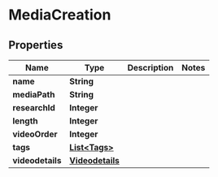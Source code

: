
# MediaCreation

## Properties
Name | Type | Description | Notes
------------ | ------------- | ------------- | -------------
**name** | **String** |  | 
**mediaPath** | **String** |  | 
**researchId** | **Integer** |  | 
**length** | **Integer** |  | 
**videoOrder** | **Integer** |  | 
**tags** | [**List&lt;Tags&gt;**](Tags.md) |  | 
**videodetails** | [**Videodetails**](Videodetails.md) |  | 



